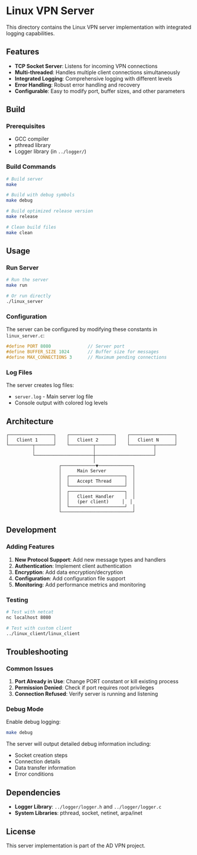 # Linux VPN Server

This directory contains the Linux VPN server implementation with integrated logging capabilities.

## Features

- **TCP Socket Server**: Listens for incoming VPN connections
- **Multi-threaded**: Handles multiple client connections simultaneously
- **Integrated Logging**: Comprehensive logging with different levels
- **Error Handling**: Robust error handling and recovery
- **Configurable**: Easy to modify port, buffer sizes, and other parameters

## Build

### Prerequisites

- GCC compiler
- pthread library
- Logger library (in `../logger/`)

### Build Commands

```bash
# Build server
make

# Build with debug symbols
make debug

# Build optimized release version
make release

# Clean build files
make clean
```

## Usage

### Run Server

```bash
# Run the server
make run

# Or run directly
./linux_server
```

### Configuration

The server can be configured by modifying these constants in `linux_server.c`:

```c
#define PORT 8080              // Server port
#define BUFFER_SIZE 1024       // Buffer size for messages
#define MAX_CONNECTIONS 3      // Maximum pending connections
```

### Log Files

The server creates log files:
- `server.log` - Main server log file
- Console output with colored log levels

## Architecture

```
┌─────────────────┐    ┌─────────────────┐    ┌─────────────────┐
│   Client 1      │    │   Client 2      │    │   Client N      │
└─────────┬───────┘    └─────────┬───────┘    └─────────┬───────┘
          │                      │                      │
          └──────────────────────┼──────────────────────┘
                                 │
                    ┌─────────────▼─────────────┐
                    │      Main Server          │
                    │  ┌─────────────────────┐  │
                    │  │   Accept Thread     │  │
                    │  └─────────────────────┘  │
                    │  ┌─────────────────────┐  │
                    │  │   Client Handler    │  │
                    │  │   (per client)     │  │
                    │  └─────────────────────┘  │
                    └───────────────────────────┘
```

## Development

### Adding Features

1. **New Protocol Support**: Add new message types and handlers
2. **Authentication**: Implement client authentication
3. **Encryption**: Add data encryption/decryption
4. **Configuration**: Add configuration file support
5. **Monitoring**: Add performance metrics and monitoring

### Testing

```bash
# Test with netcat
nc localhost 8080

# Test with custom client
../linux_client/linux_client
```

## Troubleshooting

### Common Issues

1. **Port Already in Use**: Change PORT constant or kill existing process
2. **Permission Denied**: Check if port requires root privileges
3. **Connection Refused**: Verify server is running and listening

### Debug Mode

Enable debug logging:
```bash
make debug
```

The server will output detailed debug information including:
- Socket creation steps
- Connection details
- Data transfer information
- Error conditions

## Dependencies

- **Logger Library**: `../logger/logger.h` and `../logger/logger.c`
- **System Libraries**: pthread, socket, netinet, arpa/inet

## License

This server implementation is part of the AD VPN project.
